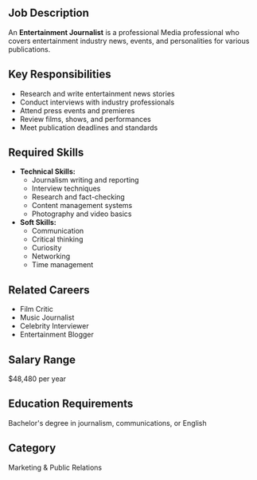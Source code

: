 ## Job Description
An **Entertainment Journalist** is a professional Media professional who covers entertainment industry news, events, and personalities for various publications.

## Key Responsibilities
- Research and write entertainment news stories
- Conduct interviews with industry professionals
- Attend press events and premieres
- Review films, shows, and performances
- Meet publication deadlines and standards

## Required Skills
- **Technical Skills:**
  - Journalism writing and reporting
  - Interview techniques
  - Research and fact-checking
  - Content management systems
  - Photography and video basics
- **Soft Skills:**
  - Communication
  - Critical thinking
  - Curiosity
  - Networking
  - Time management

## Related Careers
- Film Critic
- Music Journalist
- Celebrity Interviewer
- Entertainment Blogger

## Salary Range
$48,480 per year

## Education Requirements
Bachelor's degree in journalism, communications, or English

## Category
Marketing & Public Relations
